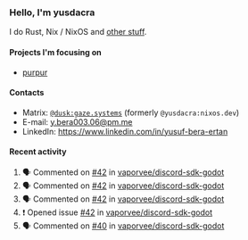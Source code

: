 ### Hello, I'm yusdacra

I do Rust, Nix / NixOS and [other stuff](https://gaze.systems/).

#### Projects I'm focusing on

- [purpur](https://github.com/harmony-development/purpur)

#### Contacts

- Matrix: [`@dusk:gaze.systems`](https://matrix.to/#/@dusk:gaze.systems) (formerly `@yusdacra:nixos.dev`)
- E-mail: y.bera003.06@pm.me
- LinkedIn: https://www.linkedin.com/in/yusuf-bera-ertan

#### Recent activity

<!--START_SECTION:activity-->
1. 🗣 Commented on [#42](https://github.com/vaporvee/discord-sdk-godot/issues/42#issuecomment-1838206462) in [vaporvee/discord-sdk-godot](https://github.com/vaporvee/discord-sdk-godot)
2. 🗣 Commented on [#42](https://github.com/vaporvee/discord-sdk-godot/issues/42#issuecomment-1835643262) in [vaporvee/discord-sdk-godot](https://github.com/vaporvee/discord-sdk-godot)
3. 🗣 Commented on [#42](https://github.com/vaporvee/discord-sdk-godot/issues/42#issuecomment-1834746632) in [vaporvee/discord-sdk-godot](https://github.com/vaporvee/discord-sdk-godot)
4. ❗ Opened issue [#42](https://github.com/vaporvee/discord-sdk-godot/issues/42) in [vaporvee/discord-sdk-godot](https://github.com/vaporvee/discord-sdk-godot)
5. 🗣 Commented on [#40](https://github.com/vaporvee/discord-sdk-godot/issues/40#issuecomment-1826443192) in [vaporvee/discord-sdk-godot](https://github.com/vaporvee/discord-sdk-godot)
<!--END_SECTION:activity-->
